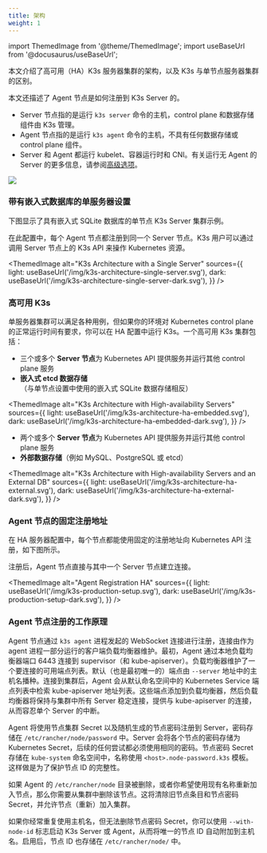 ```yaml
---
title: 架构
weight: 1
---
```


import ThemedImage from '@theme/ThemedImage';
import useBaseUrl from '@docusaurus/useBaseUrl';

本文介绍了高可用（HA）K3s 服务器集群的架构，以及 K3s 与单节点服务器集群的区别。

本文还描述了 Agent 节点是如何注册到 K3s Server 的。

* Server 节点指的是运行 `k3s server` 命令的主机，control plane 和数据存储组件由 K3s 管理。
* Agent 节点指的是运行 `k3s agent` 命令的主机，不具有任何数据存储或 control plane 组件。
* Server 和 Agent 都运行 kubelet、容器运行时和 CNI。有关运行无 Agent 的 Server 的更多信息，请参阅[高级选项](../advanced/advanced.md#运行无-agent-的-server实验性)。

![](/img/how-it-works-k3s-revised.svg)

### 带有嵌入式数据库的单服务器设置

下图显示了具有嵌入式 SQLite 数据库的单节点 K3s Server 集群示例。

在此配置中，每个 Agent 节点都注册到同一个 Server 节点。K3s 用户可以通过调用 Server 节点上的 K3s API 来操作 Kubernetes 资源。

<ThemedImage
alt="K3s Architecture with a Single Server"
sources={{
light: useBaseUrl('/img/k3s-architecture-single-server.svg'),
dark: useBaseUrl('/img/k3s-architecture-single-server-dark.svg'),
}}
/>

### 高可用 K3s

单服务器集群可以满足各种用例，但如果你的环境对 Kubernetes control plane 的正常运行时间有要求，你可以在 HA 配置中运行 K3s。一个高可用 K3s 集群包括：

<Tabs>
<TabItem value="嵌入式数据库">

* 三个或多个 **Server 节点**为 Kubernetes API 提供服务并运行其他 control plane 服务
* **嵌入式 etcd 数据存储**（与单节点设置中使用的嵌入式 SQLite 数据存储相反）


<ThemedImage
alt="K3s Architecture with High-availability Servers"
sources={{
light: useBaseUrl('/img/k3s-architecture-ha-embedded.svg'),
dark: useBaseUrl('/img/k3s-architecture-ha-embedded-dark.svg'),
}} />

</TabItem>
<TabItem value="外部数据库">

* 两个或多个 **Server 节点**为 Kubernetes API 提供服务并运行其他 control plane 服务
* **外部数据存储**（例如 MySQL、PostgreSQL 或 etcd）

<ThemedImage
alt="K3s Architecture with High-availability Servers and an External DB"
sources={{
light: useBaseUrl('/img/k3s-architecture-ha-external.svg'),
dark: useBaseUrl('/img/k3s-architecture-ha-external-dark.svg'),
}} />

</TabItem>
</Tabs>

### Agent 节点的固定注册地址

在 HA 服务器配置中，每个节点都能使用固定的注册地址向 Kubernetes API 注册，如下图所示。

注册后，Agent 节点直接与其中一个 Server 节点建立连接。

<ThemedImage
alt="Agent Registration HA"
sources={{
light: useBaseUrl('/img/k3s-production-setup.svg'),
dark: useBaseUrl('/img/k3s-production-setup-dark.svg'),
}}
/>

### Agent 节点注册的工作原理

Agent 节点通过 `k3s agent` 进程发起的 WebSocket 连接进行注册，连接由作为 agent 进程一部分运行的客户端负载均衡器维护。最初，Agent 通过本地负载均衡器端口 6443 连接到 supervisor（和 kube-apiserver）。负载均衡器维护了一个要连接的可用端点列表。默认（也是最初唯一的）端点由 `--server` 地址中的主机名播种。连接到集群后，Agent 会从默认命名空间中的 Kubernetes Service 端点列表中检索 kube-apiserver 地址列表。这些端点添加到负载均衡器，然后负载均衡器将保持与集群中所有 Server 稳定连接，提供与 kube-apiserver 的连接，从而容忍单个 Server 的中断。

Agent 将使用节点集群 Secret 以及随机生成的节点密码注册到 Server，密码存储在 `/etc/rancher/node/password` 中。Server 会将各个节点的密码存储为 Kubernetes Secret，后续的任何尝试都必须使用相同的密码。节点密码 Secret 存储在 `kube-system` 命名空间中，名称使用 `<host>.node-password.k3s` 模板。这样做是为了保护节点 ID 的完整性。

如果 Agent 的 `/etc/rancher/node` 目录被删除，或者你希望使用现有名称重新加入节点，那么你需要从集群中删除该节点。这将清除旧节点条目和节点密码 Secret，并允许节点（重新）加入集群。

如果你经常重复使用主机名，但无法删除节点密码 Secret，你可以使用 `--with-node-id` 标志启动 K3s Server 或 Agent，从而将唯一的节点 ID 自动附加到主机名。启用后，节点 ID 也存储在 `/etc/rancher/node/` 中。
